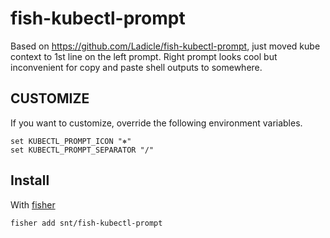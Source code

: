 # fish-kubectl-prompt

Based on https://github.com/Ladicle/fish-kubectl-prompt, just moved kube context to 1st line on the left prompt.  Right prompt looks cool but inconvenient for copy and paste shell outputs to somewhere.

## CUSTOMIZE

If you want to customize, override the following environment variables.

```
set KUBECTL_PROMPT_ICON "⎈"
set KUBECTL_PROMPT_SEPARATOR "/"
```

## Install

With [fisher](https://github.com/jorgebucaran/fisher)

```
fisher add snt/fish-kubectl-prompt
```
